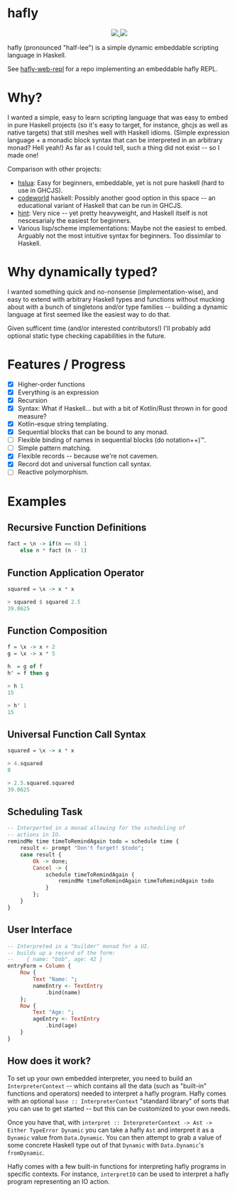 # hafly

<p align="center">
  <a href="https://haskell.org/">
    <img src="https://img.shields.io/badge/Language-Haskell-blue">
  </a>
  <a href="https://github.com/Sintrastes/hafly/actions/workflows/build.yml">
    <img src="https://github.com/Sintrastes/hafly/actions/workflows/build.yml/badge.svg">
  </a>
</p>

hafly (pronounced "half-lee") is a simple dynamic embeddable scripting language in Haskell.

See [hafly-web-repl](https://github.com/Sintrastes/hafly-web-repl) for a repo implementing an embeddable hafly REPL.

# Why?

I wanted a simple, easy to learn scripting language that was easy to embed in pure Haskell projects (so it's easy to target, for instance, ghcjs as well as native targets) that still meshes well with Haskell idioms. (Simple expression language + a monadic block syntax that can be interpreted in an arbitrary monad? Hell yeah!) As far as I could tell, such a thing did not exist -- so I made one!

Comparison with other projects:

  * [hslua](https://hackage.haskell.org/package/hslua): Easy for beginners, embeddable, yet is not pure haskell (hard to use in GHCJS).
  * [codeworld](https://github.com/google/codeworld) haskell: Possibly another good option in this space -- an educational variant of Haskell that can be run in GHCJS.
  * [hint](https://github.com/haskell-hint/hint): Very nice -- yet pretty heavyweight, and Haskell itself is not nescesarialy the easiest for beginners.
  * Various lisp/scheme implementations: Maybe not the easiest to embed. Arguably not the most intuitive syntax for beginners. Too dissimilar to Haskell.

# Why dynamically typed?

I wanted something quick and no-nonsense (implementation-wise), and easy to extend with arbitrary Haskell types and functions without mucking about with a bunch of singletons and/or type families -- building a dynamic language at first seemed like the easiest way to do that.

Given sufficent time (and/or interested contributors!) I'll probably add optional static type checking capabilities in the future.

# Features / Progress

 * [x] Higher-order functions
 * [x] Everything is an expression
 * [x] Recursion
 * [x] Syntax: What if Haskell... but with a bit of Kotlin/Rust thrown in for good measure?
 * [x] Kotlin-esque string templating.
 * [x] Sequential blocks that can be bound to any monad.
 * [ ] Flexible binding of names in sequential blocks (do notation++)™.
 * [ ] Simple pattern matching.
 * [x] Flexible records -- because we're not cavemen.
 * [x] Record dot and universal function call syntax.
 * [ ] Reactive polymorphism.

# Examples

## Recursive Function Definitions

```haskell
fact = \n -> if(n == 0) 1 
    else n * fact (n - 1)
```

## Function Application Operator

```haskell
squared = \x -> x * x

> squared $ squared 2.5
39.0625
```

## Function Composition

```haskell
f = \x -> x + 2
g = \x -> x * 5

h  = g of f
h' = f then g

> h 1
15

> h' 1
15
```

## Universal Function Call Syntax

```haskell
squared = \x -> x * x

> 4.squared
8

> 2.5.squared.squared
39.0625
```

## Scheduling Task

```haskell
-- Interperted in a monad allowing for the scheduling of 
-- actions in IO.
remindMe time timeToRemindAgain todo = schedule time {
    result <- prompt "Don't forget! $todo";
    case result {
        Ok -> done;
        Cancel -> {
            schedule timeToRemindAgain {
                remindMe timeToRemindAgain timeToRemindAgain todo
            }
        };
    }
}
```

## User Interface

```haskell
-- Interpreted in a "builder" monad for a UI.
-- builds up a record of the form:
--    { name: "bob", age: 42 }
entryForm = Column {
    Row {
        Text "Name: ";
        nameEntry <- TextEntry
            .bind(name)
    };
    Row {
        Text "Age: ";
        ageEntry <- TextEntry
            .bind(age)
    }
}
```

How does it work?
-----------------

To set up your own embedded interpreter, you need to build an `InterpreterContext` -- which contains all the data (such as "built-in" functions and operators) needed to interpret a hafly program. Hafly comes with an optional `base :: InterpreterContext` "standard library" of sorts that you can use to get started -- but this can be customized to your own needs.

Once you have that, with `interpret :: InterpreterContext -> Ast -> Either TypeError Dynamic` you can take a hafly `Ast` and interpret it as a `Dynamic` value from `Data.Dynamic`. You can then attempt to grab a value of some concrete Haskell type out of that `Dynamic` with `Data.Dynamic`'s `fromDynamic`.

Hafly comes with a few built-in functions for interpreting hafly programs in specific contexts. For instance, `interpretIO` can be used to interpret a hafly program representing an IO action.
